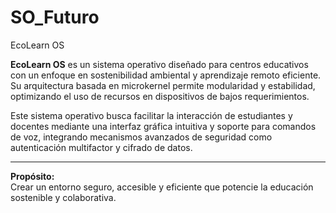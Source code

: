 # SO_Futuro
 EcoLearn OS

**EcoLearn OS** es un sistema operativo diseñado para centros educativos con un enfoque en sostenibilidad ambiental y aprendizaje remoto eficiente. Su arquitectura basada en microkernel permite modularidad y estabilidad, optimizando el uso de recursos en dispositivos de bajos requerimientos.

Este sistema operativo busca facilitar la interacción de estudiantes y docentes mediante una interfaz gráfica intuitiva y soporte para comandos de voz, integrando mecanismos avanzados de seguridad como autenticación multifactor y cifrado de datos.

---

**Propósito:**  
Crear un entorno seguro, accesible y eficiente que potencie la educación sostenible y colaborativa.
